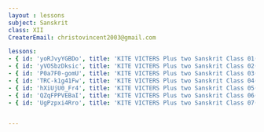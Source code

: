 ```yaml
--- 
layout : lessons 
subject: Sanskrit
class: XII
CreaterEmail: christovincent2003@gmail.com

lessons:
- { id: 'yoRJvyYGBDo', title: 'KITE VICTERS Plus two Sanskrit Class 01(First Bell-ഫസ്റ്റ് ബെല്‍)' }
- { id: 'yVOSbzDksic', title: 'KITE VICTERS Plus two Sanskrit Class 02(First Bell-ഫസ്റ്റ് ബെല്‍)' }
- { id: 'P0a7F0-gomU', title: 'KITE VICTERS Plus two Sanskrit Class 03(First Bell-ഫസ്റ്റ് ബെല്‍)' }
- { id: 'TRC-k1g41Fw', title: 'KITE VICTERS Plus two Sanskrit Class 04(First Bell-ഫസ്റ്റ് ബെല്‍)' }
- { id: 'hXiUjU0_Fr4', title: 'KITE VICTERS Plus two Sanskrit Class 05(First Bell-ഫസ്റ്റ് ബെല്‍)' }
- { id: 'QZqFPPVEBaI', title: 'KITE VICTERS Plus two Sanskrit Class 06(First Bell-ഫസ്റ്റ് ബെല്‍)' }
- { id: 'UgPzpxi4Rro', title: 'KITE VICTERS Plus two Sanskrit Class 07(First Bell-ഫസ്റ്റ് ബെല്‍)' }


---
```

